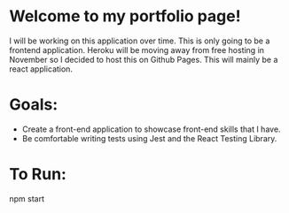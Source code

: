 # Welcome to my portfolio page!
I will be working on this application over time. This is only going to be a frontend application.
Heroku will be moving away from free hosting in November so I decided to host this on Github Pages.
This will mainly be a react application.

# Goals:
- Create a front-end application to showcase front-end skills that I have.
- Be comfortable writing tests using Jest and the React Testing Library.

# To Run:
npm start
